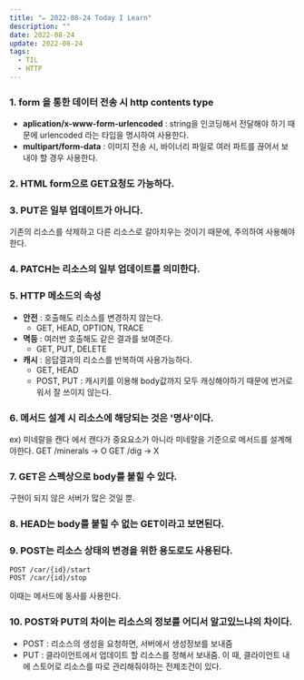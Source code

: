 ```yaml
---
title: "✏️ 2022-08-24 Today I Learn"
description: ""
date: 2022-08-24
update: 2022-08-24
tags:
  - TIL
  - HTTP
---
```


### 1. form 을 통한 데이터 전송 시 http contents type
- **aplication/x-www-form-urlencoded** : string을 인코딩해서 전달해야 하기 때문에 urlencoded 라는 타입을 명시하여 사용한다.
- **multipart/form-data** : 이미지 전송 시, 바이너리 파일로 여러 파트를 끊어서 보내야 할 경우 사용한다.

### 2. HTML form으로 GET요청도 가능하다.

### 3. PUT은 일부 업데이트가 아니다.
기존의 리소스를 삭제하고 다른 리소스로 갈아치우는 것이기 때문에, 주의하여 사용해야한다.

### 4. PATCH는 리소스의 일부 업데이트를 의미한다.

### 5. HTTP 메소드의 속성
- **안전** : 호출해도 리소스를 변경하지 않는다.
    - GET, HEAD, OPTION, TRACE
- **멱등** : 여러번 호출해도 같은 결과를 보여준다.
    - GET, PUT, DELETE 
- **캐시** : 응답결과의 리소스를 반복하여 사용가능하다.
    - GET, HEAD
    - POST, PUT : 캐시키를 이용해 body값까지 모두 캐싱해야하기 때문에 번거로워서 잘 쓰이지 않는다.

### 6. 메서드 설계 시 리소스에 해당되는 것은 '명사'이다.
ex) 미네랄을 캔다 에서 캔다가 중요요소가 아니라 미네랄을 기준으로 메서드를 설계해야한다.
GET /minerals -> O
GET /dig -> X 

### 7. GET은 스펙상으로 body를 붙힐 수 있다.
구현이 되지 않은 서버가 많은 것일 뿐.

### 8. HEAD는 body를 붙힐 수 없는 GET이라고 보면된다.

### 9. POST는 리소스 상태의 변경을 위한 용도로도 사용된다.
```
POST /car/{id}/start
POST /car/{id}/stop
```
이때는 메서드에 동사를 사용한다.

### 10. POST와 PUT의 차이는 리소스의 정보를 어디서 알고있느냐의 차이다.
- POST : 리소스의 생성을 요청하면, 서버에서 생성정보를 보내줌
- PUT : 클라이언트에서 업데이트 할 리소스를 정해서 보내줌. 이 때, 클라이언트 내에 스토어로 리소스를 따로 관리해줘야하는 전제조건이 있다.